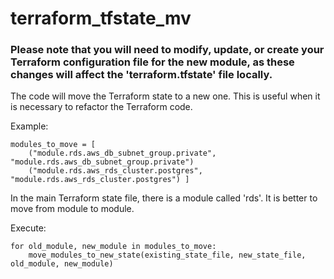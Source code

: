 # terraform_tfstate_mv
###  Please note that you will need to modify, update, or create your Terraform configuration file for the new module, as these changes will affect the 'terraform.tfstate' file locally. 

The code will move the Terraform state to a new one. This is useful when it is necessary to refactor the Terraform code.

Example:
```
modules_to_move = [
    ("module.rds.aws_db_subnet_group.private", "module.rds.aws_db_subnet_group.private")
    ("module.rds.aws_rds_cluster.postgres", "module.rds.aws_rds_cluster.postgres") ]
```
In the main Terraform state file, there is a module called 'rds'. It is better to move from module to module.

Execute:
```
for old_module, new_module in modules_to_move:
    move_modules_to_new_state(existing_state_file, new_state_file, old_module, new_module)
```
